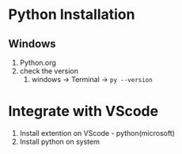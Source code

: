# Python Installation
## Windows
1. Python.org
2. check the version
   1. windows -> Terminal -> `py --version`

# Integrate with VScode
1. Install extention on VScode - python(microsoft)
2. Install python on system
